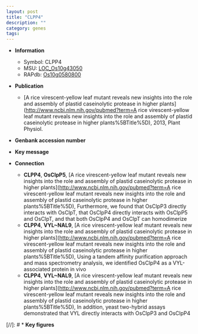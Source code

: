 ```yaml
---
layout: post
title: "CLPP4"
description: ""
category: genes
tags: 
---
```


* **Information**  
    + Symbol: CLPP4  
    + MSU: [LOC_Os10g43050](http://rice.plantbiology.msu.edu/cgi-bin/ORF_infopage.cgi?orf=LOC_Os10g43050)  
    + RAPdb: [Os10g0580800](http://rapdb.dna.affrc.go.jp/viewer/gbrowse_details/irgsp1?name=Os10g0580800)  

* **Publication**  
    + [A rice virescent-yellow leaf mutant reveals new insights into the role and assembly of plastid caseinolytic protease in higher plants](http://www.ncbi.nlm.nih.gov/pubmed?term=A rice virescent-yellow leaf mutant reveals new insights into the role and assembly of plastid caseinolytic protease in higher plants%5BTitle%5D), 2013, Plant Physiol.

* **Genbank accession number**  

* **Key message**  

* **Connection**  
    + __CLPP4__, __OsClpP5__, [A rice virescent-yellow leaf mutant reveals new insights into the role and assembly of plastid caseinolytic protease in higher plants](http://www.ncbi.nlm.nih.gov/pubmed?term=A rice virescent-yellow leaf mutant reveals new insights into the role and assembly of plastid caseinolytic protease in higher plants%5BTitle%5D), Furthermore, we found that OsClpP3 directly interacts with OsClpT, that OsClpP4 directly interacts with OsClpP5 and OsClpT, and that both OsClpP4 and OsClpT can homodimerize
    + __CLPP4__, __VYL~NAL9__, [A rice virescent-yellow leaf mutant reveals new insights into the role and assembly of plastid caseinolytic protease in higher plants](http://www.ncbi.nlm.nih.gov/pubmed?term=A rice virescent-yellow leaf mutant reveals new insights into the role and assembly of plastid caseinolytic protease in higher plants%5BTitle%5D), Using a tandem affinity purification approach and mass spectrometry analysis, we identified OsClpP4 as a VYL-associated protein in vivo
    + __CLPP4__, __VYL~NAL9__, [A rice virescent-yellow leaf mutant reveals new insights into the role and assembly of plastid caseinolytic protease in higher plants](http://www.ncbi.nlm.nih.gov/pubmed?term=A rice virescent-yellow leaf mutant reveals new insights into the role and assembly of plastid caseinolytic protease in higher plants%5BTitle%5D), In addition, yeast two-hybrid assays demonstrated that VYL directly interacts with OsClpP3 and OsClpP4

[//]: # * **Key figures**  


